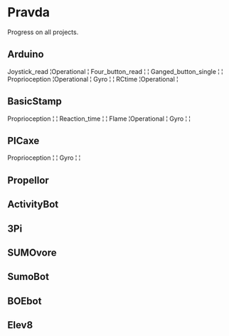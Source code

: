 Pravda
======

Progress on all projects.

Arduino
-----------------------------------------------------------------------------------------------------------
Joystick_read             ¦Operational    ¦
Four_button_read          ¦               ¦
Ganged_button_single      ¦               ¦
Proprioception            ¦Operational    ¦
Gyro                      ¦               ¦
RCtime                    ¦Operational    ¦

BasicStamp
-----------------------------------------------------------------------------------------------------------
Proprioception            ¦               ¦
Reaction_time             ¦               ¦
Flame                     ¦Operational    ¦
Gyro                      ¦               ¦

PICaxe
-----------------------------------------------------------------------------------------------------------
Proprioception            ¦               ¦
Gyro                      ¦               ¦

Propellor
------------------------------------------------------------------------------------------------------------

ActivityBot
------------------------------------------------------------------------------------------------------------

3Pi
------------------------------------------------------------------------------------------------------------

SUMOvore
------------------------------------------------------------------------------------------------------------

SumoBot
------------------------------------------------------------------------------------------------------------

BOEbot
------------------------------------------------------------------------------------------------------------

Elev8
------------------------------------------------------------------------------------------------------------


